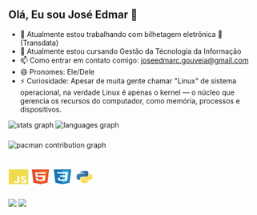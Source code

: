 ## Olá, Eu sou José Edmar 👋

- 🔭 Atualmente estou trabalhando com bilhetagem eletrônica 🚌 (Transdata)
- 🌱 Atualmente estou cursando Gestão da Técnologia da Informação
- 📫 Como entrar em contato comigo: joseedmarc.gouveia@gmail.com
- 😄 Pronomes: Ele/Dele
- ⚡ Curiosidade: Apesar de muita gente chamar "Linux" de sistema operacional, na verdade Linux é apenas o kernel — o núcleo que gerencia os recursos do computador, como memória, processos e dispositivos.

<div align="left">
  <img src="https://github-readme-stats.vercel.app/api?username=joseedmar&hide_title=false&hide_rank=false&show_icons=true&include_all_commits=true&count_private=true&disable_animations=false&theme=omni&locale=en&hide_border=false&order=1" height="150" alt="stats graph"  />
  <img src="https://github-readme-stats.vercel.app/api/top-langs?username=joseedmar&locale=pt-br&hide_title=false&layout=compact&card_width=320&langs_count=5&theme=omni&hide_border=false&order=2" height="150" alt="languages graph"  />
</div>

###

<picture>
  <source media="(prefers-color-scheme: dark)" srcset="https://raw.githubusercontent.com/joseedmar/joseedmar/output/pacman-contribution-graph-dark.svg">
  <source media="(prefers-color-scheme: light)" srcset="https://raw.githubusercontent.com/joseedmar/joseedmar/output/pacman-contribution-graph.svg">
  <img alt="pacman contribution graph" src="https://raw.githubusercontent.com/joseedmar/joseedmar/output/pacman-contribution-graph.svg">
</picture>

###

<div style="display: inline_block"><br>
  <img align="center" alt="Edmar-Js" height="30" width="40" src="https://raw.githubusercontent.com/devicons/devicon/master/icons/javascript/javascript-plain.svg">
  <img align="center" alt="Edmar-HTML" height="30" width="40" src="https://raw.githubusercontent.com/devicons/devicon/master/icons/html5/html5-original.svg">
  <img align="center" alt="Edmar-CSS" height="30" width="40" src="https://raw.githubusercontent.com/devicons/devicon/master/icons/css3/css3-original.svg">
  <img align="center" alt="Edmar-Python" height="30" width="40" src="https://raw.githubusercontent.com/devicons/devicon/master/icons/python/python-original.svg">
</div>
  
  ##
<div>
  <a href="https://instagram.com/jose_edmarc.gouveia" target="_blank"><img src="https://img.shields.io/badge/-Instagram-%23E4405F?style=for-the-badge&logo=instagram&logoColor=white" target="_blank"></a>
  <a href = "mailto:joseedmarc.gouveia@gmail.com"><img src="https://img.shields.io/badge/-Gmail-%23333?style=for-the-badge&logo=gmail&logoColor=white" target="_blank"></a>
</a> 
  
</div>
